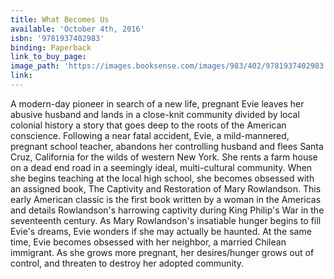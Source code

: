```yaml
---
title: What Becomes Us
available: 'October 4th, 2016'
isbn: '9781937402983'
binding: Paperback
link_to_buy_page:
image_path: 'https://images.booksense.com/images/983/402/9781937402983.jpg'
link:
---
```



A modern-day pioneer in search of a new life, pregnant Evie leaves her abusive husband and lands in a close-knit community divided by local colonial history a story that goes deep to the roots of the American conscience. Following a near fatal accident, Evie, a mild-mannered, pregnant school teacher, abandons her controlling husband and flees Santa Cruz, California for the wilds of western New York. She rents a farm house on a dead end road in a seemingly ideal, multi-cultural community. When she begins teaching at the local high school, she becomes obsessed with an assigned book, The Captivity and Restoration of Mary Rowlandson. This early American classic is the first book written by a woman in the Americas and details Rowlandson's harrowing captivity during King Philip's War in the seventeenth century. As Mary Rowlandson's insatiable hunger begins to fill Evie's dreams, Evie wonders if she may actually be haunted. At the same time, Evie becomes obsessed with her neighbor, a married Chilean immigrant. As she grows more pregnant, her desires/hunger grows out of control, and threaten to destroy her adopted community.